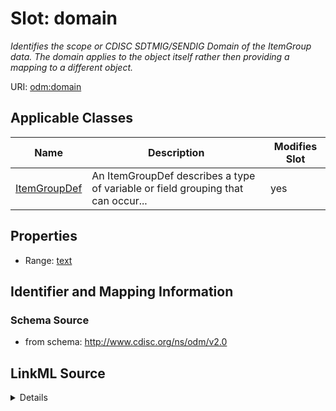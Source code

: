 # Slot: domain


_Identifies the scope or CDISC SDTMIG/SENDIG Domain of the ItemGroup data. The domain applies to the object itself rather then providing a mapping to a different object._



URI: [odm:domain](http://www.cdisc.org/ns/odm/v2.0/domain)



<!-- no inheritance hierarchy -->




## Applicable Classes

| Name | Description | Modifies Slot |
| --- | --- | --- |
[ItemGroupDef](ItemGroupDef.md) | An ItemGroupDef describes a type of variable or field grouping that can occur... |  yes  |







## Properties

* Range: [text](text.md)





## Identifier and Mapping Information







### Schema Source


* from schema: http://www.cdisc.org/ns/odm/v2.0




## LinkML Source

<details>
```yaml
name: domain
description: Identifies the scope or CDISC SDTMIG/SENDIG Domain of the ItemGroup data.
  The domain applies to the object itself rather then providing a mapping to a different
  object.
from_schema: http://www.cdisc.org/ns/odm/v2.0
rank: 1000
alias: domain
domain_of:
- ItemGroupDef
range: text

```
</details>